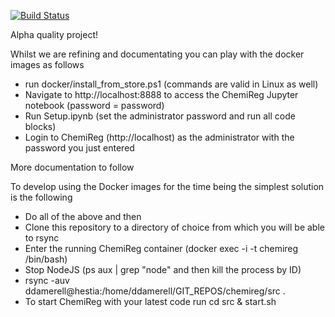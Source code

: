 [![Build Status](https://travis-ci.org/ddamerell53/ChemiRegV2.svg?branch=master)](https://travis-ci.org/ddamerell53/ChemiRegV2)

Alpha quality project!

Whilst we are refining and documentating you can play with the docker images as follows

* run docker/install_from_store.ps1 (commands are valid in Linux as well)
* Navigate to http://localhost:8888 to access the ChemiReg Jupyter notebook (password = password)
* Run Setup.ipynb (set the administrator password and run all code blocks)
* Login to ChemiReg (http://localhost) as the administrator with the password you just entered

More documentation to follow

To develop using the Docker images for the time being the simplest solution is the following 

* Do all of the above and then
* Clone this repository to a directory of choice from which you will be able to rsync
* Enter the running ChemiReg container (docker exec -i -t chemireg /bin/bash)
* Stop NodeJS (ps aux | grep "node" and then kill the process by ID)
* rsync -auv ddamerell@hestia:/home/ddamerell/GIT_REPOS/chemireg/src .
* To start ChemiReg with your latest code run cd src & start.sh
